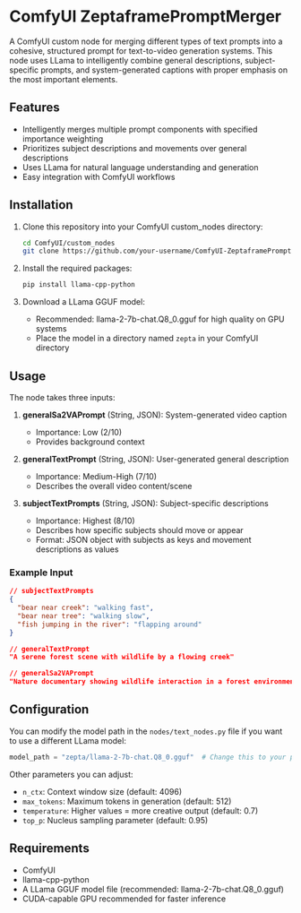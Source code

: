 # ComfyUI ZeptaframePromptMerger

A ComfyUI custom node for merging different types of text prompts into a cohesive, structured prompt for text-to-video generation systems. This node uses LLama to intelligently combine general descriptions, subject-specific prompts, and system-generated captions with proper emphasis on the most important elements.

## Features

- Intelligently merges multiple prompt components with specified importance weighting
- Prioritizes subject descriptions and movements over general descriptions
- Uses LLama for natural language understanding and generation
- Easy integration with ComfyUI workflows

## Installation

1. Clone this repository into your ComfyUI custom_nodes directory:
   ```bash
   cd ComfyUI/custom_nodes
   git clone https://github.com/your-username/ComfyUI-ZeptaframePromptMerger.git
   ```

2. Install the required packages:
   ```bash
   pip install llama-cpp-python
   ```

3. Download a LLama GGUF model:
   - Recommended: llama-2-7b-chat.Q8_0.gguf for high quality on GPU systems
   - Place the model in a directory named `zepta` in your ComfyUI directory

## Usage

The node takes three inputs:

1. **generalSa2VAPrompt** (String, JSON): System-generated video caption
   - Importance: Low (2/10)
   - Provides background context

2. **generalTextPrompt** (String, JSON): User-generated general description
   - Importance: Medium-High (7/10)
   - Describes the overall video content/scene

3. **subjectTextPrompts** (String, JSON): Subject-specific descriptions
   - Importance: Highest (8/10)
   - Describes how specific subjects should move or appear
   - Format: JSON object with subjects as keys and movement descriptions as values

### Example Input

```json
// subjectTextPrompts
{
  "bear near creek": "walking fast",
  "bear near tree": "walking slow",
  "fish jumping in the river": "flapping around"
}

// generalTextPrompt
"A serene forest scene with wildlife by a flowing creek"

// generalSa2VAPrompt
"Nature documentary showing wildlife interaction in a forest environment"
```

## Configuration

You can modify the model path in the `nodes/text_nodes.py` file if you want to use a different LLama model:

```python
model_path = "zepta/llama-2-7b-chat.Q8_0.gguf"  # Change this to your preferred model
```

Other parameters you can adjust:
- `n_ctx`: Context window size (default: 4096)
- `max_tokens`: Maximum tokens in generation (default: 512)
- `temperature`: Higher values = more creative output (default: 0.7)
- `top_p`: Nucleus sampling parameter (default: 0.95)

## Requirements

- ComfyUI
- llama-cpp-python
- A LLama GGUF model file (recommended: llama-2-7b-chat.Q8_0.gguf)
- CUDA-capable GPU recommended for faster inference


